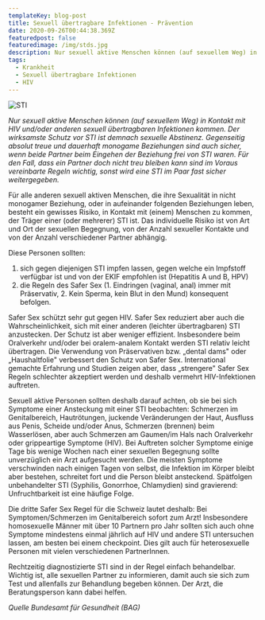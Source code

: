 ```yaml
---
templateKey: blog-post
title: Sexuell übertragbare Infektionen - Prävention
date: 2020-09-26T00:44:38.369Z
featuredpost: false
featuredimage: /img/stds.jpg
description: Nur sexuell aktive Menschen können (auf sexuellem Weg) in Kontakt mit HIV und/oder anderen sexuell übertragbaren Infektionen kommen.
tags:
  - Krankheit
  - Sexuell übertragbare Infektionen
  - HIV
---
```


![STI](/img/stds.jpg)

*Nur sexuell aktive Menschen können (auf sexuellem Weg) in Kontakt mit HIV und/oder anderen sexuell übertragbaren Infektionen kommen. Der wirksamste Schutz vor STI ist demnach sexuelle Abstinenz. Gegenseitig absolut treue und dauerhaft monogame Beziehungen sind auch sicher, wenn beide Partner beim Eingehen der Beziehung frei von STI waren. Für den Fall, dass ein Partner doch nicht treu bleiben kann sind im Voraus vereinbarte Regeln wichtig, sonst wird eine STI im Paar fast sicher weitergegeben.*

Für alle anderen sexuell aktiven Menschen, die ihre Sexualität in nicht monogamer Beziehung, oder in aufeinander folgenden Beziehungen leben, besteht ein gewisses Risiko, in Kontakt mit (einem) Menschen zu kommen, der Träger einer (oder mehrerer) STI ist. Das individuelle Risiko ist von Art und Ort der sexuellen Begegnung, von der Anzahl sexueller Kontakte und von der Anzahl verschiedener Partner abhängig.

Diese Personen sollten:
1. sich gegen diejenigen STI impfen lassen, gegen welche ein Impfstoff verfügbar ist und von der EKIF empfohlen ist (Hepatitis A und B, HPV)
2. die Regeln des Safer Sex (1. Eindringen (vaginal, anal) immer mit Präservativ, 2. Kein Sperma, kein Blut in den Mund) konsequent befolgen.

Safer Sex schützt sehr gut gegen HIV. Safer Sex reduziert aber auch die Wahrscheinlichkeit, sich mit einer anderen (leichter übertragbaren) STI anzustecken. Der Schutz ist aber weniger effizient. Insbesondere beim Oralverkehr und/oder bei oralem-analem Kontakt werden STI relativ leicht übertragen. Die Verwendung von Präservativen bzw. „dental dams" oder „Haushaltfolie" verbessert den Schutz von Safer Sex. International gemachte Erfahrung und Studien zeigen aber, dass „strengere" Safer Sex Regeln schlechter akzeptiert werden und deshalb vermehrt HIV-Infektionen auftreten.

Sexuell aktive Personen sollten deshalb darauf achten, ob sie bei sich Symptome einer Ansteckung mit einer STI beobachten: Schmerzen im Genitalbereich, Hautrötungen, juckende Veränderungen der Haut, Ausfluss aus Penis, Scheide und/oder Anus, Schmerzen (brennen) beim Wasserlösen, aber auch Schmerzen am Gaumen/im Hals nach Oralverkehr oder grippeartige Symptome (HIV). Bei Auftreten solcher Symptome einige Tage bis wenige Wochen nach einer sexuellen Begegnung sollte unverzüglich ein Arzt aufgesucht werden. Die meisten Symptome verschwinden nach einigen Tagen von selbst, die Infektion im Körper bleibt aber bestehen, schreitet fort und die Person bleibt ansteckend. Spätfolgen unbehandelter STI (Syphilis, Gonorrhoe, Chlamydien) sind gravierend: Unfruchtbarkeit ist eine häufige Folge.

Die dritte Safer Sex Regel für die Schweiz lautet deshalb: Bei Symptomen/Schmerzen im Genitalbereich sofort zum Arzt! Insbesondere homosexuelle Männer mit über 10 Partnern pro Jahr sollten sich auch ohne Symptome mindestens einmal jährlich auf HIV und andere STI untersuchen lassen, am besten bei einem checkpoint. Dies gilt auch für heterosexuelle Personen mit vielen verschiedenen PartnerInnen.

Rechtzeitig diagnostizierte STI sind in der Regel einfach behandelbar. Wichtig ist, alle sexuellen Partner zu informieren, damit auch sie sich zum Test und allenfalls zur Behandlung begeben können. Der Arzt, die Beratungsperson kann dabei helfen.

*Quelle Bundesamt für Gesundheit (BAG)*